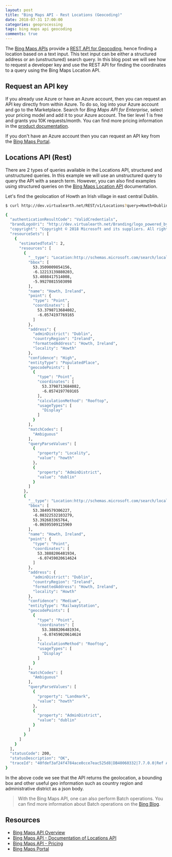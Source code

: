 ```yaml
---
layout: post
title: "Bing Maps API - Rest Locations (Geocoding)"
date: 2018-07-31 17:00:00
categories: geoprocessing
tags: bing maps api geocoding
comments: true
---
```


The [Bing Maps APIs][bing-maps-apis] provide a [REST API for Geocoding][bing-maps-api-locations], hence finding a location based on a text input. This text input can be either a structured address or an (unstructured) search query. In this blog post we will see how to request a developer key and use the REST API for finding the coordinates to a query using the Bing Maps Location API.

## Request an API key

If you already use Azure or have an Azure account, then you can request an API key directly from within Azure. To do so, log into your Azure account and go to the Marketplace. Search for *Bing Maps API for Enterprise*, select your pricing model and add it to your Azure account. The tier level 1 is free and grants you 10K requests/month. You can find more pricing information in the [product documentation][bing-maps-api-pricing].

If you don't have an Azure account then you can request an API key from the [Bing Maps Portal][bing-maps-portal].

## Locations API (Rest)

There are 2 types of queries available in the Locations API, structured and unstructured queries. In this example we will use an unstructured query to query the API with a search term. However, you can also find examples using structured queries on the [Bing Maps Location API][bing-maps-api-locations] documentation.

Let's find the geolocation of Howth an Irish village in east central Dublin.

```sh
$ curl http://dev.virtualearth.net/REST/v1/Locations?query=Howth+Dublin&include=queryParse&key=accesskey&output=json

{
  "authenticationResultCode": "ValidCredentials",
  "brandLogoUri": "http://dev.virtualearth.net/Branding/logo_powered_by.png",
  "copyright": "Copyright © 2018 Microsoft and its suppliers. All rights reserved. This API cannot be accessed and the content and any results may not be used, reproduced or transmitted in any manner without express written permission from Microsoft Corporation.",
  "resourceSets": [
    {
      "estimatedTotal": 2,
      "resources": [
        {
          "__type": "Location:http://schemas.microsoft.com/search/local/ws/rest/v1",
          "bbox": [
            53.3509009854156,
            -6.12213139880203,
            53.4088417514008,
            -5.99270815503098
          ],
          "name": "Howth, Ireland",
          "point": {
            "type": "Point",
            "coordinates": [
              53.3798713684082,
              -6.0574197769165
            ]
          },
          "address": {
            "adminDistrict": "Dublin",
            "countryRegion": "Ireland",
            "formattedAddress": "Howth, Ireland",
            "locality": "Howth"
          },
          "confidence": "High",
          "entityType": "PopulatedPlace",
          "geocodePoints": [
            {
              "type": "Point",
              "coordinates": [
                53.3798713684082,
                -6.0574197769165
              ],
              "calculationMethod": "Rooftop",
              "usageTypes": [
                "Display"
              ]
            }
          ],
          "matchCodes": [
            "Ambiguous"
          ],
          "queryParseValues": [
            {
              "property": "Locality",
              "value": "howth"
            },
            {
              "property": "AdminDistrict",
              "value": "dublin"
            }
          ]
        },
        {
          "__type": "Location:http://schemas.microsoft.com/search/local/ws/rest/v1",
          "bbox": [
            53.3849579306227,
            -6.08322532103279,
            53.392683365764,
            -6.06595509125969
          ],
          "name": "Howth, Ireland",
          "point": {
            "type": "Point",
            "coordinates": [
              53.3888206481934,
              -6.07459020614624
            ]
          },
          "address": {
            "adminDistrict": "Dublin",
            "countryRegion": "Ireland",
            "formattedAddress": "Howth, Ireland",
            "locality": "Howth"
          },
          "confidence": "Medium",
          "entityType": "RailwayStation",
          "geocodePoints": [
            {
              "type": "Point",
              "coordinates": [
                53.3888206481934,
                -6.07459020614624
              ],
              "calculationMethod": "Rooftop",
              "usageTypes": [
                "Display"
              ]
            }
          ],
          "matchCodes": [
            "Ambiguous"
          ],
          "queryParseValues": [
            {
              "property": "Landmark",
              "value": "howth"
            },
            {
              "property": "AdminDistrict",
              "value": "dublin"
            }
          ]
        }
      ]
    }
  ],
  "statusCode": 200,
  "statusDescription": "OK",
  "traceId": "40fdef3af24f4784ace0cce7eac525d8|DB40060332|7.7.0.0|Ref A: 4E51EFC390E74430B0E957794757DF59 Ref B: DB3EDGE1021 Ref C: 2018-07-31T13:59:46Z"
}
```

In the above code we see that the API returns the geolocation, a bounding box and other useful geo information such as country region and administrative district as a json body.

> With the Bing Maps API, one can also perform Batch operations. You can find more information about Batch operations on the [Bing Blog](https://blogs.bing.com/maps/2010/08/31/batch-geocoding-and-batch-reverse-geocoding-with-bing-maps/).

## Resources

* [Bing Maps API Overview][bing-maps-apis]
* [Bing Maps API - Documentation of Locations API][bing-maps-api-locations]
* [Bing Maps API - Pricing][bing-maps-api-pricing]
* [Bing Maps Portal][bing-maps-portal]

[bing-maps-apis]: https://www.microsoft.com/en-us/maps/choose-your-bing-maps-api
[bing-maps-api-locations]: https://msdn.microsoft.com/en-us/library/ff701711.aspx
[bing-maps-api-pricing]: https://azuremarketplace.microsoft.com/en-us/marketplace/apps/bingmaps.mapapis?tab=PlansAndPrice
[bing-maps-portal]: https://www.bingmapsportal.com/